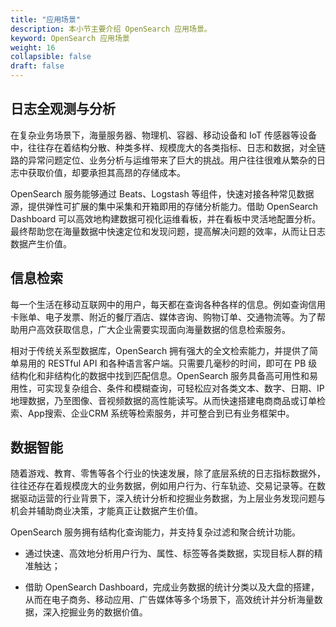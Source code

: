 ```yaml
---
title: "应用场景"
description: 本小节主要介绍 OpenSearch 应用场景。 
keyword: OpenSearch 应用场景 
weight: 16
collapsible: false
draft: false
---
```




## 日志全观测与分析

在复杂业务场景下，海量服务器、物理机、容器、移动设备和 IoT 传感器等设备中，往往存在着结构分散、种类多样、规模庞大的各类指标、日志和数据，对全链路的异常问题定位、业务分析与运维带来了巨大的挑战。用户往往很难从繁杂的日志中获取价值，却要承担其高昂的存储成本。

OpenSearch 服务能够通过 Beats、Logstash 等组件，快速对接各种常见数据源，提供弹性可扩展的集中采集和开箱即用的存储分析能力。借助 OpenSearch Dashboard 可以高效地构建数据可视化运维看板，并在看板中灵活地配置分析。最终帮助您在海量数据中快速定位和发现问题，提高解决问题的效率，从而让日志数据产生价值。

## 信息检索

每一个生活在移动互联网中的用户，每天都在查询各种各样的信息。例如查询信用卡账单、电子发票、附近的餐厅酒店、媒体咨询、购物订单、交通物流等。为了帮助用户高效获取信息，广大企业需要实现面向海量数据的信息检索服务。

相对于传统关系型数据库，OpenSearch 拥有强大的全文检索能力，并提供了简单易用的 RESTful API 和各种语言客户端。只需要几毫秒的时间，即可在 PB 级结构化和非结构化的数据中找到匹配信息。OpenSearch 服务具备高可用性和易用性，可实现复杂组合、条件和模糊查询，可轻松应对各类文本、数字、日期、IP地理数据，乃至图像、音视频数据的高性能读写。从而快速搭建电商商品或订单检索、App搜索、企业CRM 系统等检索服务，并可整合到已有业务框架中。

## 数据智能

随着游戏、教育、零售等各个行业的快速发展，除了底层系统的日志指标数据外，往往还存在着规模庞大的业务数据，例如用户行为、行车轨迹、交易记录等。在数据驱动运营的行业背景下，深入统计分析和挖掘业务数据，为上层业务发现问题与机会并辅助商业决策，才能真正让数据产生价值。

OpenSearch 服务拥有结构化查询能力，并支持复杂过滤和聚合统计功能。

- 通过快速、高效地分析用户行为、属性、标签等各类数据，实现目标人群的精准触达；

- 借助 OpenSearch Dashboard，完成业务数据的统计分类以及大盘的搭建，从而在电子商务、移动应用、广告媒体等多个场景下，高效统计并分析海量数据，深入挖掘业务的数据价值。
